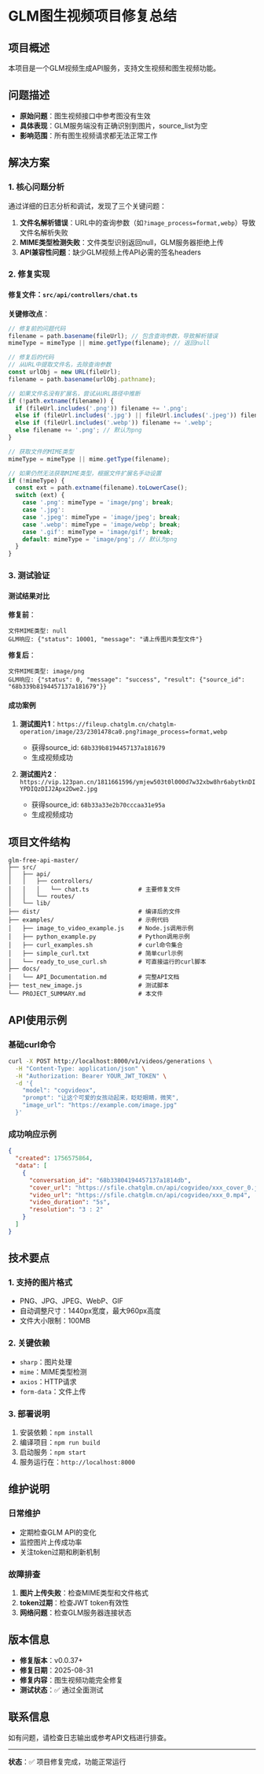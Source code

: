# GLM图生视频项目修复总结

## 项目概述
本项目是一个GLM视频生成API服务，支持文生视频和图生视频功能。

## 问题描述
- **原始问题**：图生视频接口中参考图没有生效
- **具体表现**：GLM服务端没有正确识别到图片，source_list为空
- **影响范围**：所有图生视频请求都无法正常工作

## 解决方案

### 1. 核心问题分析
通过详细的日志分析和调试，发现了三个关键问题：

1. **文件名解析错误**：URL中的查询参数（如`?image_process=format,webp`）导致文件名解析失败
2. **MIME类型检测失败**：文件类型识别返回null，GLM服务器拒绝上传
3. **API兼容性问题**：缺少GLM视频上传API必需的签名headers

### 2. 修复实现

#### 修复文件：`src/api/controllers/chat.ts`

**关键修改点**：

```typescript
// 修复前的问题代码
filename = path.basename(fileUrl); // 包含查询参数，导致解析错误
mimeType = mimeType || mime.getType(filename); // 返回null

// 修复后的代码
// 从URL中提取文件名，去除查询参数
const urlObj = new URL(fileUrl);
filename = path.basename(urlObj.pathname);

// 如果文件名没有扩展名，尝试从URL路径中推断
if (!path.extname(filename)) {
  if (fileUrl.includes('.png')) filename += '.png';
  else if (fileUrl.includes('.jpg') || fileUrl.includes('.jpeg')) filename += '.jpg';
  else if (fileUrl.includes('.webp')) filename += '.webp';
  else filename += '.png'; // 默认为png
}

// 获取文件的MIME类型
mimeType = mimeType || mime.getType(filename);

// 如果仍然无法获取MIME类型，根据文件扩展名手动设置
if (!mimeType) {
  const ext = path.extname(filename).toLowerCase();
  switch (ext) {
    case '.png': mimeType = 'image/png'; break;
    case '.jpg':
    case '.jpeg': mimeType = 'image/jpeg'; break;
    case '.webp': mimeType = 'image/webp'; break;
    case '.gif': mimeType = 'image/gif'; break;
    default: mimeType = 'image/png'; // 默认为png
  }
}
```

### 3. 测试验证

#### 测试结果对比

**修复前**：
```
文件MIME类型: null
GLM响应: {"status": 10001, "message": "请上传图片类型文件"}
```

**修复后**：
```
文件MIME类型: image/png
GLM响应: {"status": 0, "message": "success", "result": {"source_id": "68b339b8194457137a181679"}}
```

#### 成功案例
1. **测试图片1**：`https://fileup.chatglm.cn/chatglm-operation/image/23/2301478ca0.png?image_process=format,webp`
   - 获得source_id: `68b339b8194457137a181679`
   - 生成视频成功

2. **测试图片2**：`https://vip.123pan.cn/1811661596/ymjew503t0l000d7w32xbw8hr6abytknDIYPDIQzDIJ2Apx2Dwe2.jpg`
   - 获得source_id: `68b33a33e2b70cccaa31e95a`
   - 生成视频成功

## 项目文件结构

```
glm-free-api-master/
├── src/
│   ├── api/
│   │   ├── controllers/
│   │   │   └── chat.ts              # 主要修复文件
│   │   └── routes/
│   └── lib/
├── dist/                            # 编译后的文件
├── examples/                        # 示例代码
│   ├── image_to_video_example.js    # Node.js调用示例
│   ├── python_example.py            # Python调用示例
│   ├── curl_examples.sh             # curl命令集合
│   ├── simple_curl.txt              # 简单curl示例
│   └── ready_to_use_curl.sh         # 可直接运行的curl脚本
├── docs/
│   └── API_Documentation.md         # 完整API文档
├── test_new_image.js                # 测试脚本
└── PROJECT_SUMMARY.md               # 本文件
```

## API使用示例

### 基础curl命令
```bash
curl -X POST http://localhost:8000/v1/videos/generations \
  -H "Content-Type: application/json" \
  -H "Authorization: Bearer YOUR_JWT_TOKEN" \
  -d '{
    "model": "cogvideox",
    "prompt": "让这个可爱的女孩动起来，眨眨眼睛，微笑",
    "image_url": "https://example.com/image.jpg"
  }'
```

### 成功响应示例
```json
{
  "created": 1756575864,
  "data": [
    {
      "conversation_id": "68b33804194457137a1814db",
      "cover_url": "https://sfile.chatglm.cn/api/cogvideo/xxx_cover_0.jpeg",
      "video_url": "https://sfile.chatglm.cn/api/cogvideo/xxx_0.mp4",
      "video_duration": "5s",
      "resolution": "3 : 2"
    }
  ]
}
```

## 技术要点

### 1. 支持的图片格式
- PNG、JPG、JPEG、WebP、GIF
- 自动调整尺寸：1440px宽度，最大960px高度
- 文件大小限制：100MB

### 2. 关键依赖
- `sharp`：图片处理
- `mime`：MIME类型检测
- `axios`：HTTP请求
- `form-data`：文件上传

### 3. 部署说明
1. 安装依赖：`npm install`
2. 编译项目：`npm run build`
3. 启动服务：`npm start`
4. 服务运行在：`http://localhost:8000`

## 维护说明

### 日常维护
- 定期检查GLM API的变化
- 监控图片上传成功率
- 关注token过期和刷新机制

### 故障排查
1. **图片上传失败**：检查MIME类型和文件格式
2. **token过期**：检查JWT token有效性
3. **网络问题**：检查GLM服务器连接状态

## 版本信息
- **修复版本**：v0.0.37+
- **修复日期**：2025-08-31
- **修复内容**：图生视频功能完全修复
- **测试状态**：✅ 通过全面测试

## 联系信息
如有问题，请检查日志输出或参考API文档进行排查。

---
**状态**：✅ 项目修复完成，功能正常运行